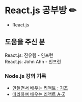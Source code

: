 # React.js 공부방 ✏
* React.js

## 도움을 주신 분
React.js: 진유림 - 인프런<br>
React.js: John Ahn - 인프런

### Node.js 강의 기록
* <a href="https://www.inflearn.com/course/%EB%A7%8C%EB%93%A4%EB%A9%B4%EC%84%9C-%EB%B0%B0%EC%9A%B0%EB%8A%94-%EB%A6%AC%EC%95%A1%ED%8A%B8-%EA%B8%B0%EC%B4%88#">만들면서 배우는 리액트 : 기초</a>
* <a href="https://www.inflearn.com/course/%EB%94%B0%EB%9D%BC%ED%95%98%EB%8A%94-%EB%A6%AC%EC%95%A1%ED%8A%B8/">따라하며 배우는 리액트 A-Z</a>
